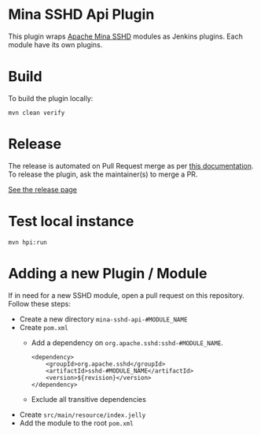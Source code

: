 # Mina SSHD Api Plugin

This plugin wraps [Apache Mina SSHD](https://github.com/apache/mina-sshd) modules as Jenkins plugins. Each module have its own plugins.

# Build

To build the plugin locally:

```
mvn clean verify
```

# Release

The release is automated on Pull Request merge as per [this documentation](https://www.jenkins.io/doc/developer/publishing/releasing-cd/#releasing). To release the plugin, ask the maintainer(s) to merge a PR.

[See the release page](https://plugins.jenkins.io/mina-sshd-api-common/#releases)

# Test local instance

```
mvn hpi:run
```

# Adding a new Plugin / Module

If in need for a new SSHD module, open a pull request on this repository. Follow these steps:

* Create a new directory `mina-sshd-api-#MODULE_NAME`
* Create `pom.xml`
    * Add a dependency on `org.apache.sshd:sshd-#MODULE_NAME`.

        ```
        <dependency>
            <groupId>org.apache.sshd</groupId>
            <artifactId>sshd-#MODULE_NAME</artifactId>
            <version>${revision}</version>
        </dependency>
        ```
      
    * Exclude all transitive dependencies
* Create `src/main/resource/index.jelly`
* Add the module to the root `pom.xml`
